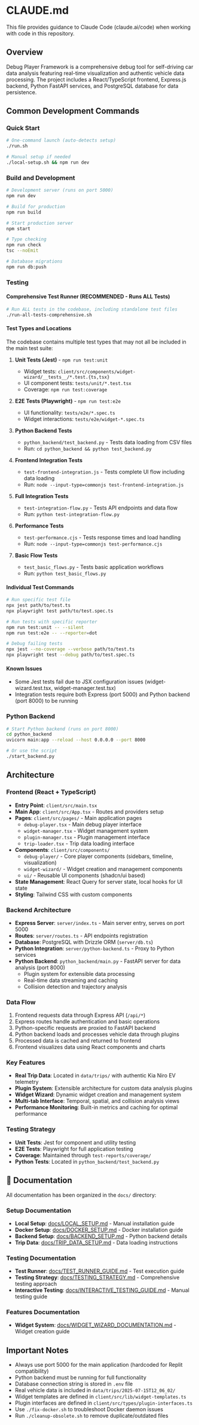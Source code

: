 # CLAUDE.md

This file provides guidance to Claude Code (claude.ai/code) when working with code in this repository.

## Overview

Debug Player Framework is a comprehensive debug tool for self-driving car data analysis featuring real-time visualization and authentic vehicle data processing. The project includes a React/TypeScript frontend, Express.js backend, Python FastAPI services, and PostgreSQL database for data persistence.

## Common Development Commands

### Quick Start
```bash
# One-command launch (auto-detects setup)
./run.sh

# Manual setup if needed
./local-setup.sh && npm run dev
```

### Build and Development
```bash
# Development server (runs on port 5000)
npm run dev

# Build for production
npm run build

# Start production server
npm start

# Type checking
npm run check
tsc --noEmit

# Database migrations
npm run db:push
```

### Testing

#### Comprehensive Test Runner (RECOMMENDED - Runs ALL Tests)
```bash
# Run ALL tests in the codebase, including standalone test files
./run-all-tests-comprehensive.sh
```

#### Test Types and Locations
The codebase contains multiple test types that may not all be included in the main test suite:

1. **Unit Tests (Jest)** - `npm run test:unit`
   - Widget tests: `client/src/components/widget-wizard/__tests__/*.test.{ts,tsx}`
   - UI component tests: `tests/unit/*.test.tsx`
   - Coverage: `npm run test:coverage`

2. **E2E Tests (Playwright)** - `npm run test:e2e`
   - UI functionality: `tests/e2e/*.spec.ts`
   - Widget interactions: `tests/e2e/widget-*.spec.ts`

3. **Python Backend Tests**
   - `python_backend/test_backend.py` - Tests data loading from CSV files
   - Run: `cd python_backend && python test_backend.py`

4. **Frontend Integration Tests**
   - `test-frontend-integration.js` - Tests complete UI flow including data loading
   - Run: `node --input-type=commonjs test-frontend-integration.js`

5. **Full Integration Tests**
   - `test-integration-flow.py` - Tests API endpoints and data flow
   - Run: `python test-integration-flow.py`

6. **Performance Tests**
   - `test-performance.cjs` - Tests response times and load handling
   - Run: `node --input-type=commonjs test-performance.cjs`

7. **Basic Flow Tests**
   - `test_basic_flows.py` - Tests basic application workflows
   - Run: `python test_basic_flows.py`

#### Individual Test Commands
```bash
# Run specific test file
npx jest path/to/test.ts
npx playwright test path/to/test.spec.ts

# Run tests with specific reporter
npm run test:unit -- --silent
npm run test:e2e -- --reporter=dot

# Debug failing tests
npx jest --no-coverage --verbose path/to/test.ts
npx playwright test --debug path/to/test.spec.ts
```

#### Known Issues
- Some Jest tests fail due to JSX configuration issues (widget-wizard.test.tsx, widget-manager.test.tsx)
- Integration tests require both Express (port 5000) and Python backend (port 8000) to be running

### Python Backend
```bash
# Start Python backend (runs on port 8000)
cd python_backend
uvicorn main:app --reload --host 0.0.0.0 --port 8000

# Or use the script
./start_backend.py
```

## Architecture

### Frontend (React + TypeScript)
- **Entry Point**: `client/src/main.tsx`
- **Main App**: `client/src/App.tsx` - Routes and providers setup
- **Pages**: `client/src/pages/` - Main application pages
  - `debug-player.tsx` - Main debug player interface
  - `widget-manager.tsx` - Widget management system
  - `plugin-manager.tsx` - Plugin management interface
  - `trip-loader.tsx` - Trip data loading interface
- **Components**: `client/src/components/`
  - `debug-player/` - Core player components (sidebars, timeline, visualization)
  - `widget-wizard/` - Widget creation and management components
  - `ui/` - Reusable UI components (shadcn/ui based)
- **State Management**: React Query for server state, local hooks for UI state
- **Styling**: Tailwind CSS with custom components

### Backend Architecture
- **Express Server**: `server/index.ts` - Main server entry, serves on port 5000
- **Routes**: `server/routes.ts` - API endpoints registration
- **Database**: PostgreSQL with Drizzle ORM (`server/db.ts`)
- **Python Integration**: `server/python-backend.ts` - Proxy to Python services
- **Python Backend**: `python_backend/main.py` - FastAPI server for data analysis (port 8000)
  - Plugin system for extensible data processing
  - Real-time data streaming and caching
  - Collision detection and trajectory analysis

### Data Flow
1. Frontend requests data through Express API (`/api/*`)
2. Express routes handle authentication and basic operations
3. Python-specific requests are proxied to FastAPI backend
4. Python backend loads and processes vehicle data through plugins
5. Processed data is cached and returned to frontend
6. Frontend visualizes data using React components and charts

### Key Features
- **Real Trip Data**: Located in `data/trips/` with authentic Kia Niro EV telemetry
- **Plugin System**: Extensible architecture for custom data analysis plugins
- **Widget Wizard**: Dynamic widget creation and management system
- **Multi-tab Interface**: Temporal, spatial, and collision analysis views
- **Performance Monitoring**: Built-in metrics and caching for optimal performance

### Testing Strategy
- **Unit Tests**: Jest for component and utility testing
- **E2E Tests**: Playwright for full application testing
- **Coverage**: Maintained through `test-reports/coverage/`
- **Python Tests**: Located in `python_backend/test_backend.py`

## 📖 Documentation

All documentation has been organized in the `docs/` directory:

### Setup Documentation
- **Local Setup**: [docs/LOCAL_SETUP.md](docs/LOCAL_SETUP.md) - Manual installation guide
- **Docker Setup**: [docs/DOCKER_SETUP.md](docs/DOCKER_SETUP.md) - Docker installation guide  
- **Backend Setup**: [docs/BACKEND_SETUP.md](docs/BACKEND_SETUP.md) - Python backend details
- **Trip Data**: [docs/TRIP_DATA_SETUP.md](docs/TRIP_DATA_SETUP.md) - Data loading instructions

### Testing Documentation  
- **Test Runner**: [docs/TEST_RUNNER_GUIDE.md](docs/TEST_RUNNER_GUIDE.md) - Test execution guide
- **Testing Strategy**: [docs/TESTING_STRATEGY.md](docs/TESTING_STRATEGY.md) - Comprehensive testing approach
- **Interactive Testing**: [docs/INTERACTIVE_TESTING_GUIDE.md](docs/INTERACTIVE_TESTING_GUIDE.md) - Manual testing guide

### Features Documentation
- **Widget System**: [docs/WIDGET_WIZARD_DOCUMENTATION.md](docs/WIDGET_WIZARD_DOCUMENTATION.md) - Widget creation guide

## Important Notes

- Always use port 5000 for the main application (hardcoded for Replit compatibility)
- Python backend must be running for full functionality
- Database connection string is stored in `.env` file
- Real vehicle data is included in `data/trips/2025-07-15T12_06_02/`
- Widget templates are defined in `client/src/lib/widget-templates.ts`
- Plugin interfaces are defined in `client/src/types/plugin-interfaces.ts`
- Use `./fix-docker.sh` to troubleshoot Docker daemon issues
- Run `./cleanup-obsolete.sh` to remove duplicate/outdated files
